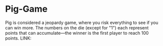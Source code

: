 # Pig-Game
Pig is considered a jeopardy game, where you risk everything to see if you can win more. 
The numbers on the die (except for "1") each represent points that can accumulate—the winner is the first player to reach 100 points.
LINK: 
